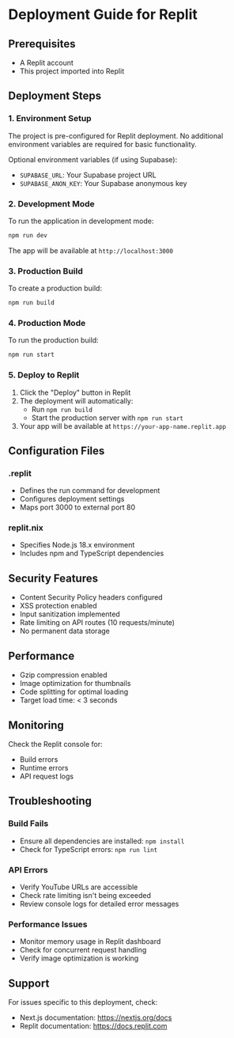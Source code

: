 # Deployment Guide for Replit

## Prerequisites
- A Replit account
- This project imported into Replit

## Deployment Steps

### 1. Environment Setup
The project is pre-configured for Replit deployment. No additional environment variables are required for basic functionality.

Optional environment variables (if using Supabase):
- `SUPABASE_URL`: Your Supabase project URL
- `SUPABASE_ANON_KEY`: Your Supabase anonymous key

### 2. Development Mode
To run the application in development mode:
```bash
npm run dev
```
The app will be available at `http://localhost:3000`

### 3. Production Build
To create a production build:
```bash
npm run build
```

### 4. Production Mode
To run the production build:
```bash
npm run start
```

### 5. Deploy to Replit
1. Click the "Deploy" button in Replit
2. The deployment will automatically:
   - Run `npm run build`
   - Start the production server with `npm run start`
3. Your app will be available at `https://your-app-name.replit.app`

## Configuration Files

### .replit
- Defines the run command for development
- Configures deployment settings
- Maps port 3000 to external port 80

### replit.nix
- Specifies Node.js 18.x environment
- Includes npm and TypeScript dependencies

## Security Features
- Content Security Policy headers configured
- XSS protection enabled
- Input sanitization implemented
- Rate limiting on API routes (10 requests/minute)
- No permanent data storage

## Performance
- Gzip compression enabled
- Image optimization for thumbnails
- Code splitting for optimal loading
- Target load time: < 3 seconds

## Monitoring
Check the Replit console for:
- Build errors
- Runtime errors
- API request logs

## Troubleshooting

### Build Fails
- Ensure all dependencies are installed: `npm install`
- Check for TypeScript errors: `npm run lint`

### API Errors
- Verify YouTube URLs are accessible
- Check rate limiting isn't being exceeded
- Review console logs for detailed error messages

### Performance Issues
- Monitor memory usage in Replit dashboard
- Check for concurrent request handling
- Verify image optimization is working

## Support
For issues specific to this deployment, check:
- Next.js documentation: https://nextjs.org/docs
- Replit documentation: https://docs.replit.com
